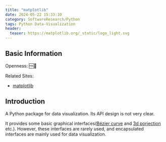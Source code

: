 ```yaml
---
title: "matplotlib"
date: 2024-05-22 15:33:10
category: SoftwareResearch/Python
tags: Python Data-Visualization
header:
  teaser: https://matplotlib.org/_static/logo_light.svg
---
```


## Basic Information

Openness: 🆓📖

Related Sites:

* [matplotlib](https://matplotlib.org/)

## Introduction

A Python package for data visualization. Its API design is not very clear.

It provides some basic graphical interfaces([Bézier curve](https://matplotlib.org/stable/users/explain/artists/paths.html#bezier-example) and [3d porjection](https://matplotlib.org/stable/users/explain/toolkits/mplot3d.html) etc.). However, these interfaces are rarely used, and encapsulated interfaces are mainly used for data visualization.
